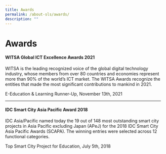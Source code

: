 ```yaml
---
title: Awards
permalink: /about-sls/awards/
description: ""
---
```

<h1>Awards</h1>
<h4>WITSA Global ICT Excellence Awards 2021</h4>
<p>WITSA is the leading recognized voice of the global digital technology industry, whose members from over 80 countries and economies represent more than 90% of the world’s ICT market. The WITSA Awards recognize the entities that made the most significant contributions to mankind in 2021.</p>									
<p>E-Education &amp; Learning Runner-Up, November 13th, 2021</p>
<hr>

<h4>IDC Smart City Asia Pacific Award 2018</h4>
<p>IDC Asia/Pacific named today the 19 out of 148 most outstanding smart city projects in Asia Pacific excluding Japan (APeJ) for the 2018 IDC Smart City Asia Pacific Awards (SCAPA). The winning entries were selected across 12 functional categories.</p>									
<p>Top Smart City Project for Education, July 5th, 2018</p>
